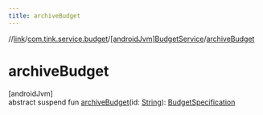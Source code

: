 ```yaml
---
title: archiveBudget
---
```

//[link](../../../index.html)/[com.tink.service.budget](../index.html)/[[androidJvm]BudgetService](index.html)/[archiveBudget](archive-budget.html)



# archiveBudget



[androidJvm]\
abstract suspend fun [archiveBudget](archive-budget.html)(id: [String](https://kotlinlang.org/api/latest/jvm/stdlib/kotlin/-string/index.html)): [BudgetSpecification](../../com.tink.model.budget/index.html#1357535401%2FClasslikes%2F-812656150)




